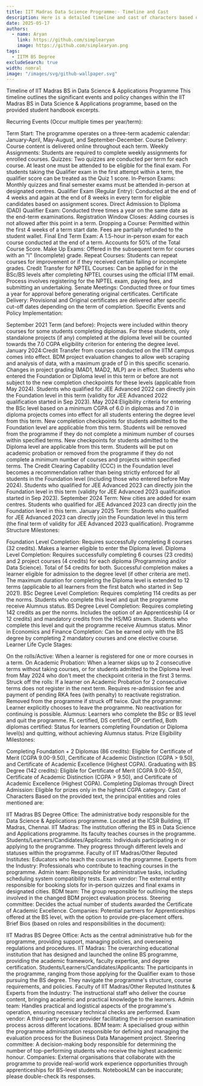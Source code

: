 ```yaml
---
title: IIT Madras Data Science Programme:- Timeline and Cast
description: Here is a detailed timeline and cast of characters based on the provided source:-
date: 2025-05-17
authors:
  - name: Aryan
    link: https://github.com/simplearyan
    image: https://github.com/simplearyan.png
tags:
  - IITM BS Degree
excludeSearch: true
width: nomral
image: "/images/svg/github-wallpaper.svg"
---
```




Timeline of IIT Madras BS in Data Science & Applications Programme
This timeline outlines the significant events and policy changes within the IIT Madras BS in Data Science & Applications programme, based on the provided student handbook excerpts.

Recurring Events (Occur multiple times per year/term):

Term Start: The programme operates on a three-term academic calendar: January-April, May-August, and September-December.
Course Delivery: Course content is delivered online throughout each term.
Weekly Assignments: Students are required to complete weekly assignments for enrolled courses.
Quizzes: Two quizzes are conducted per term for each course. At least one must be attended to be eligible for the final exam. For students taking the Qualifier exam in the first attempt within a term, the qualifier score can be treated as the Quiz 1 score.
In-Person Exams: Monthly quizzes and final semester exams must be attended in-person at designated centres.
Qualifier Exam (Regular Entry): Conducted at the end of 4 weeks and again at the end of 8 weeks in every term for eligible candidates based on assignment scores.
Direct Admission to Diploma (DAD) Qualifier Exam: Conducted three times a year on the same date as the end-term examinations.
Registration Window Closes: Adding courses is not allowed after this point in a term.
Dropping a Course: Permitted within the first 4 weeks of a term start date. Fees are partially refunded to the student wallet.
Final End Term Exam: A 1.5-hour in-person exam for each course conducted at the end of a term. Accounts for 50% of the Total Course Score.
Make Up Exams: Offered in the subsequent term for courses with an "I" (Incomplete) grade.
Repeat Courses: Students can repeat courses for improvement or if they received certain failing or incomplete grades.
Credit Transfer for NPTEL Courses: Can be applied for in the BSc/BS levels after completing NPTEL courses using the official IITM email. Process involves registering for the NPTEL exam, paying fees, and submitting an undertaking.
Senate Meetings: Conducted three or four times a year for approval before generating original certificates.
Certificate Delivery: Provisional and Original certificates are delivered after specific cut-off dates depending on the term of completion.
Specific Events and Policy Implementation:

September 2021 Term (and before): Projects were included within theory courses for some students completing diplomas. For these students, only standalone projects (if any) completed at the diploma level will be counted towards the 7.0 CGPA eligibility criterion for entering the degree level.
January 2024:Credit Transfer from courses conducted on the IITM campus comes into effect.
BDM project evaluation changes to allow web scraping and analysis of data, with a maximum grade of D in this specific scenario.
Changes in project grading (MAD1, MAD2, MLP) are in effect.
Students who entered the Foundation or Diploma level in this term or before are not subject to the new completion checkpoints for these levels (applicable from May 2024).
Students who qualified for JEE Advanced 2022 can directly join the Foundation level in this term (validity for JEE Advanced 2022 qualification started in Sep 2023).
May 2024:Eligibility criteria for entering the BSc level based on a minimum CGPA of 6.0 in diplomas and 7.0 in diploma projects comes into effect for all students entering the degree level from this term.
New completion checkpoints for students admitted to the Foundation level are applicable from this term. Students will be removed from the programme if they do not complete a minimum number of courses within specified terms.
New checkpoints for students admitted to the Diploma level are applicable from this term. Students will be put on academic probation or removed from the programme if they do not complete a minimum number of courses and projects within specified terms.
The Credit Clearing Capability (CCC) in the Foundation level becomes a recommendation rather than being strictly enforced for all students in the Foundation level (including those who entered before May 2024).
Students who qualified for JEE Advanced 2023 can directly join the Foundation level in this term (validity for JEE Advanced 2023 qualification started in Sep 2023).
September 2024 Term: New cities are added for exam centres. Students who qualified for JEE Advanced 2023 can directly join the Foundation level in this term.
January 2025 Term: Students who qualified for JEE Advanced 2023 can directly join the Foundation level in this term (the final term of validity for JEE Advanced 2023 qualification).
Programme Structure Milestones:

Foundation Level Completion: Requires successfully completing 8 courses (32 credits). Makes a learner eligible to enter the Diploma level.
Diploma Level Completion: Requires successfully completing 6 courses (23 credits) and 2 project courses (4 credits) for each diploma (Programming and/or Data Science). Total of 54 credits for both. Successful completion makes a learner eligible for admission to the degree level (if other criteria are met). The maximum duration for completing the Diploma level is extended to 12 terms (applicable to all learners from the first batch who started in Sep 2021).
BSc Degree Level Completion: Requires completing 114 credits as per the norms. Students who complete this level and quit the programme receive Alumnus status.
BS Degree Level Completion: Requires completing 142 credits as per the norms. Includes the option of an Apprenticeship (4 or 12 credits) and mandatory credits from the HS/MG stream. Students who complete this level and quit the programme receive Alumnus status.
Minor in Economics and Finance Completion: Can be earned only with the BS degree by completing 2 mandatory courses and one elective course.
Learner Life Cycle Stages:

On the rolls/Active: When a learner is registered for one or more courses in a term.
On Academic Probation: When a learner skips up to 2 consecutive terms without taking courses, or for students admitted to the Diploma level from May 2024 who don't meet the checkpoint criteria in the first 3 terms.
Struck off the rolls: If a learner on Academic Probation for 2 consecutive terms does not register in the next term. Requires re-admission fee and payment of pending RKA fees (with penalty) to reactivate registration. Removed from the programme if struck off twice.
Quit the programme: Learner explicitly chooses to leave the programme. No reactivation for continuing is possible.
Alumnus: Learners who complete the BSc or BS level and quit the programme.
FL certified, DS certified, DP certified, Both diplomas certified: Status for learners completing Foundation or Diploma level(s) and quitting, without achieving Alumnus status.
Prize Eligibility Milestones:

Completing Foundation + 2 Diplomas (86 credits): Eligible for Certificate of Merit (CGPA 9.00-9.50), Certificate of Academic Distinction (CGPA > 9.50), and Certificate of Academic Excellence (Highest CGPA).
Graduating with BS Degree (142 credits): Eligible for Certificate of Merit (CGPA 9.00-9.50), Certificate of Academic Distinction (CGPA > 9.50), and Certificate of Academic Excellence (Highest CGPA).
Completing Diplomas through Direct Admission: Eligible for prizes only in the highest CGPA category.
Cast of Characters
Based on the provided text, the principal entities and roles mentioned are:

IIT Madras BS Degree Office: The administrative body responsible for the Data Science & Applications programme. Located at the ICSR Building, IIT Madras, Chennai.
IIT Madras: The institution offering the BS in Data Science and Applications programme. Its faculty teaches courses in the programme.
Students/Learners/Candidates/Applicants: Individuals participating in or applying to the programme. They progress through different levels and statuses within the programme.
Faculty of IIT Madras/Other Reputed Institutes: Educators who teach the courses in the programme.
Experts from the Industry: Professionals who contribute to teaching courses in the programme.
Admin team: Responsible for administrative tasks, including scheduling system compatibility tests.
Exam vendor: The external entity responsible for booking slots for in-person quizzes and final exams in designated cities.
BDM team: The group responsible for outlining the steps involved in the changed BDM project evaluation process.
Steering committee: Decides the actual number of students awarded the Certificate of Academic Excellence.
Companies: Potential partners for Apprenticeships offered at the BS level, with the option to provide pre-placement offers.
Brief Bios (based on roles and responsibilities in the document):

IIT Madras BS Degree Office: Acts as the central administrative hub for the programme, providing support, managing policies, and overseeing regulations and procedures.
IIT Madras: The overarching educational institution that has designed and launched the online BS programme, providing the academic framework, faculty expertise, and degree certification.
Students/Learners/Candidates/Applicants: The participants in the programme, ranging from those applying for the Qualifier exam to those pursuing the BS degree. They navigate the programme's structure, course requirements, and policies.
Faculty of IIT Madras/Other Reputed Institutes & Experts from the Industry: The instructional staff who deliver the course content, bringing academic and practical knowledge to the learners.
Admin team: Handles practical and logistical aspects of the programme's operation, ensuring necessary technical checks are performed.
Exam vendor: A third-party service provider facilitating the in-person examination process across different locations.
BDM team: A specialised group within the programme administration responsible for defining and managing the evaluation process for the Business Data Management project.
Steering committee: A decision-making body responsible for determining the number of top-performing students who receive the highest academic honour.
Companies: External organisations that collaborate with the programme to provide real-world work experience opportunities through apprenticeships for BS-level students.
NotebookLM can be inaccurate; please double-check its responses.